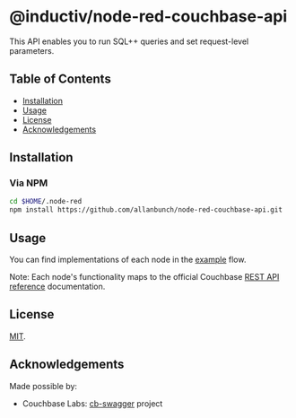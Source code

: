 # @inductiv/node-red-couchbase-api

This API enables you to run SQL++ queries and set request-level parameters.

## Table of Contents

- [Installation](#installation)
- [Usage](#usage)
- [License](#license)
- [Acknowledgements](#acknowledgements)

## Installation

### Via NPM

```bash
cd $HOME/.node-red
npm install https://github.com/allanbunch/node-red-couchbase-api.git
```

## Usage

You can find implementations of each node in the [example](./examples/api-examples.json) flow.

Note: Each node's functionality maps to the official Couchbase [REST API reference](https://docs.couchbase.com/server/current/rest-api/rest-intro.html) documentation.

## License

[MIT](./LICENSE).

## Acknowledgements

Made possible by:

- Couchbase Labs: [cb-swagger](https://github.com/couchbaselabs/cb-swagger) project
